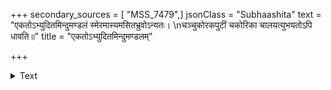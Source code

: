 +++
secondary_sources = [ "MSS_7479",]
jsonClass = "Subhaashita"
text = "एकतोऽभ्युदितमिन्दुमण्डलं स्मेरमास्यमसितभ्रुवोऽन्यतः।  \nचञ्चुकोरकपुटीं चकोरिका चालयत्युभयतोऽपि धावति॥"
title = "एकतोऽभ्युदितमिन्दुमण्डलम्"

+++

<details><summary>Text</summary>

एकतोऽभ्युदितमिन्दुमण्डलं स्मेरमास्यमसितभ्रुवोऽन्यतः।  
चञ्चुकोरकपुटीं चकोरिका चालयत्युभयतोऽपि धावति॥
</details>
